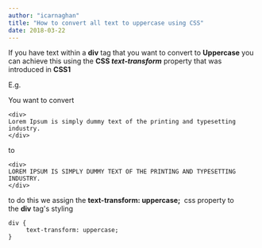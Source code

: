 ```yaml
---
author: "icarnaghan"
title: "How to convert all text to uppercase using CSS"
date: 2018-03-22
---
```


If you have text within a **div** tag that you want to convert to **Uppercase** you can achieve this using the **CSS _text-transform_** property that was introduced in **CSS1**

E.g.

You want to convert 

```
<div>
Lorem Ipsum is simply dummy text of the printing and typesetting industry.
</div>
```

to  

```
<div>
LOREM IPSUM IS SIMPLY DUMMY TEXT OF THE PRINTING AND TYPESETTING INDUSTRY.
</div>
```

to do this we assign the **text-transform: uppercase;**  css property to the **div** tag's styling 

```
div {
     text-transform: uppercase;
}
```
